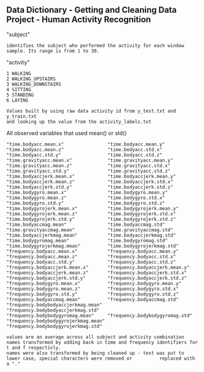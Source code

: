 ## Data Dictionary - Getting and Cleaning Data Project - Human Activity Recognition 

"subject"

    identifies the subject who performed the activity for each window sample. Its range is from 1 to 30. 

"activity"                          

    1 WALKING
    2 WALKING_UPSTAIRS
    3 WALKING_DOWNSTAIRS
    4 SITTING
    5 STANDING
    6 LAYING

    Values built by using raw data activity id from y_test.txt and y_train.txt 
    and looking up the value from the activity_labels.txt
    
All observed variables that used mean() or std() 

    "time.bodyacc.mean.x"                "time.bodyacc.mean.y"               
    "time.bodyacc.mean.z"                "time.bodyacc.std.x"                
    "time.bodyacc.std.y"                 "time.bodyacc.std.z"                
    "time.gravityacc.mean.x"             "time.gravityacc.mean.y"            
    "time.gravityacc.mean.z"             "time.gravityacc.std.x"             
    "time.gravityacc.std.y"              "time.gravityacc.std.z"             
    "time.bodyaccjerk.mean.x"            "time.bodyaccjerk.mean.y"           
    "time.bodyaccjerk.mean.z"            "time.bodyaccjerk.std.x"            
    "time.bodyaccjerk.std.y"             "time.bodyaccjerk.std.z"            
    "time.bodygyro.mean.x"               "time.bodygyro.mean.y"              
    "time.bodygyro.mean.z"               "time.bodygyro.std.x"               
    "time.bodygyro.std.y"                "time.bodygyro.std.z"               
    "time.bodygyrojerk.mean.x"           "time.bodygyrojerk.mean.y"          
    "time.bodygyrojerk.mean.z"           "time.bodygyrojerk.std.x"           
    "time.bodygyrojerk.std.y"            "time.bodygyrojerk.std.z"           
    "time.bodyaccmag.mean"               "time.bodyaccmag.std"               
    "time.gravityaccmag.mean"            "time.gravityaccmag.std"            
    "time.bodyaccjerkmag.mean"           "time.bodyaccjerkmag.std"           
    "time.bodygyromag.mean"              "time.bodygyromag.std"              
    "time.bodygyrojerkmag.mean"          "time.bodygyrojerkmag.std"          
    "frequency.bodyacc.mean.x"           "frequency.bodyacc.mean.y"          
    "frequency.bodyacc.mean.z"           "frequency.bodyacc.std.x"           
    "frequency.bodyacc.std.y"            "frequency.bodyacc.std.z"           
    "frequency.bodyaccjerk.mean.x"       "frequency.bodyaccjerk.mean.y"      
    "frequency.bodyaccjerk.mean.z"       "frequency.bodyaccjerk.std.x"       
    "frequency.bodyaccjerk.std.y"        "frequency.bodyaccjerk.std.z"       
    "frequency.bodygyro.mean.x"          "frequency.bodygyro.mean.y"         
    "frequency.bodygyro.mean.z"          "frequency.bodygyro.std.x"          
    "frequency.bodygyro.std.y"           "frequency.bodygyro.std.z"          
    "frequency.bodyaccmag.mean"          "frequency.bodyaccmag.std"          
    "frequency.bodybodyaccjerkmag.mean"  "frequency.bodybodyaccjerkmag.std"  
    "frequency.bodybodygyromag.mean"     "frequency.bodybodygyromag.std"     
    "frequency.bodybodygyrojerkmag.mean" "frequency.bodybodygyrojerkmag.std"
    
    values are an average across all subject and activity combination 
    names transformed by adding back in time and frequency identifiers for t and f respectivly. 
    names were also transformed by being cleaned up - text was put to lower case, special characters were removed or          replaced with a "."
    
